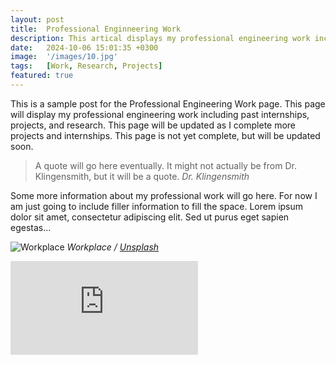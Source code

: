 ```yaml
---
layout: post
title:  Professional Enginneering Work
description: This artical displays my professional engineering work including past internships, projects, and research.
date:   2024-10-06 15:01:35 +0300
image:  '/images/10.jpg'
tags:   [Work, Research, Projects]
featured: true
---
```

This is a sample post for the Professional Engineering Work page. This page will display my professional engineering work including past internships, projects, and research. This page will be updated as I complete more projects and internships. This page is not yet complete, but will be updated soon.

> A quote will go here eventually. It might not actually be from Dr. Klingensmith, but it will be a quote.
> <cite>Dr. Klingensmith</cite>

Some more information about my professional work will go here. For now I am just going to include filler information to fill the space. Lorem ipsum dolor sit amet, consectetur adipiscing elit. Sed ut purus eget sapien egestas...

![Workplace]({{site.baseurl}}/images/611.jpg)
*Workplace / [Unsplash](https://unsplash.com/)*

<p><iframe src="https://www.youtube.com/embed/QyQ85DEVpbc" frameborder="0" allowfullscreen></iframe></p>